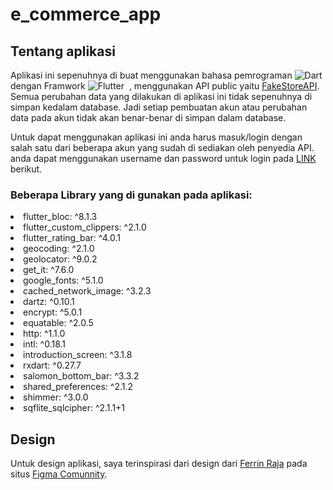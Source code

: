 # e_commerce_app
## Tentang aplikasi
Aplikasi ini sepenuhnya di buat menggunakan bahasa pemrograman ![Dart](https://img.shields.io/badge/-Dart-05122A?style=flat&logo=dart&logoColor=007ACC)&nbsp; dengan Framwork ![Flutter](https://img.shields.io/badge/-Flutter-05122A?style=flat&logo=flutter&logoColor=007ACC)&nbsp; , menggunakan API public yaitu [FakeStoreAPI](https://fakestoreapi.com/).
Semua perubahan data yang dilakukan di aplikasi ini tidak sepenuhnya di simpan kedalam database. Jadi setiap pembuatan akun atau perubahan data pada akun tidak akan benar-benar di simpan dalam database.

Untuk dapat menggunakan aplikasi ini anda harus masuk/login dengan salah satu dari beberapa akun yang sudah di sediakan oleh penyedia API. anda dapat menggunakan username dan password untuk login pada [LINK](https://fakestoreapi.com/users) berikut. 

### Beberapa Library yang di gunakan pada aplikasi:
<li>flutter_bloc: ^8.1.3</li>
<li>flutter_custom_clippers: ^2.1.0</li>
<li>flutter_rating_bar: ^4.0.1</li> 
<li>geocoding: ^2.1.0</li> 
<li>geolocator: ^9.0.2</li> 
<li>get_it: ^7.6.0</li> 
<li>google_fonts: ^5.1.0</li> 
<li>cached_network_image: ^3.2.3</li>
<li>dartz: ^0.10.1</li>
<li>encrypt: ^5.0.1</li>
<li>equatable: ^2.0.5</li>
<li>http: ^1.1.0</li>
<li>intl: ^0.18.1</li>
<li>introduction_screen: ^3.1.8</li>
<li>rxdart: ^0.27.7</li>
<li>salomon_bottom_bar: ^3.3.2</li>
<li>shared_preferences: ^2.1.2</li>
<li>shimmer: ^3.0.0</li>
<li>sqflite_sqlcipher: ^2.1.1+1</li>

## Design 
Untuk design aplikasi, saya terinspirasi dari design dari [Ferrin Raja](https://www.figma.com/@ferrin) pada situs [Figma Comunnity](https://www.figma.com/).
